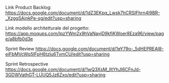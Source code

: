 Link Product Backlog:
https://docs.google.com/document/d/1dZ3EKpq_Lwsk7hCRSIFhrn4l9BR-_XzggSAjnkPe-sg/edit?usp=sharing

Link modello architetturale del progetto:
https://app.moqups.com/IpzYWm2x9hVaNayjD9kfiKWoer8Eza96/view/page/a8bfb0d3e


Sprint Review
https://docs.google.com/document/d/1eY79o-_5dHEPREAl8-eiFbMVcWq5lFpH6tzlu6TvmCU/edit?usp=sharing

Sprint Retrospective
https://docs.google.com/document/d/1wQ3XsM_IltYhJl6CFnJd-3GDWVathGT-LUUQ5Jz6Zxo/edit?usp=sharing

